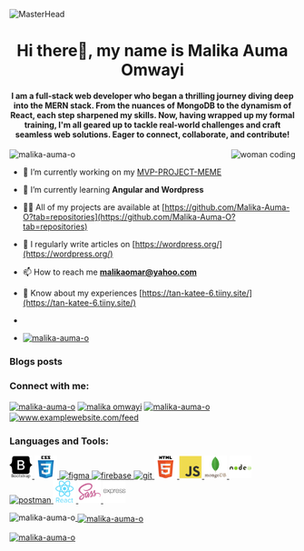 ![MasterHead](https://images.unsplash.com/photo-1484417894907-623942c8ee29?ixlib=rb-4.0.3&ixid=M3wxMjA3fDB8MHxwaG90by1wYWdlfHx8fGVufDB8fHx8fA%3D%3D&auto=format&fit=crop&w=1932&q=80)
<h1 align="center">Hi there👋, my name is Malika Auma Omwayi</h1>
<h4 align="center">I am a full-stack web developer who began a thrilling journey diving deep into the MERN stack. From the nuances of MongoDB to the dynamism of React, each step sharpened my skills. Now, having wrapped up my formal training, I'm all geared up to tackle real-world challenges and craft seamless web solutions. Eager to connect, collaborate, and contribute!</h4>
<img align="right" alt="woman coding" width "400" src="https://media0.giphy.com/media/v1.Y2lkPTc5MGI3NjExNWRiMW1ybnZoeXVxOWxkYmFhdThsN2gzOHFwYWdzOHhtYThydzJ0eiZlcD12MV9pbnRlcm5hbF9naWZfYnlfaWQmY3Q9Zw/L1R1tvI9svkIWwpVYr/giphy.gif" />

<p align="left"> <img src="https://komarev.com/ghpvc/?username=malika-auma-o&label=Profile%20views&color=0e75b6&style=flat" alt="malika-auma-o" /> </p>

- 🔭 I’m currently working on my [MVP-PROJECT-MEME](https://github.com/Malika-Auma-O/MVP-PROJECT-MEME)

- 🌱 I’m currently learning **Angular and Wordpress**

- 👨‍💻 All of my projects are available at [https://github.com/Malika-Auma-O?tab=repositories](https://github.com/Malika-Auma-O?tab=repositories)

- 📝 I regularly write articles on [https://wordpress.org/](https://wordpress.org/)

- 📫 How to reach me **malikaomar@yahoo.com**

- 📄 Know about my experiences [https://tan-katee-6.tiiny.site/](https://tan-katee-6.tiiny.site/)
- 
- <p align="left"> <a href="https://github.com/ryo-ma/github-profile-trophy"><img src="https://github-profile-trophy.vercel.app/?username=malika-auma-o" alt="malika-auma-o" /></a> </p>

### Blogs posts
<!-- BLOG-POST-LIST:START -->
<!-- BLOG-POST-LIST:END -->

<h3 align="left">Connect with me:</h3>
<p align="left">
<a href="https://codepen.io/malika-auma-o" target="blank"><img align="center" src="https://raw.githubusercontent.com/rahuldkjain/github-profile-readme-generator/master/src/images/icons/Social/codepen.svg" alt="malika-auma-o" height="30" width="40" /></a>
<a href="https://linkedin.com/in/malika omwayi" target="blank"><img align="center" src="https://raw.githubusercontent.com/rahuldkjain/github-profile-readme-generator/master/src/images/icons/Social/linked-in-alt.svg" alt="malika omwayi" height="30" width="40" /></a>
<a href="https://stackoverflow.com/users/malika-auma-o" target="blank"><img align="center" src="https://raw.githubusercontent.com/rahuldkjain/github-profile-readme-generator/master/src/images/icons/Social/stack-overflow.svg" alt="malika-auma-o" height="30" width="40" /></a>
<a href="/www.examplewebsite.com/feed" target="blank"><img align="center" src="https://raw.githubusercontent.com/rahuldkjain/github-profile-readme-generator/master/src/images/icons/Social/rss.svg" alt="www.examplewebsite.com/feed" height="30" width="40" /></a>
</p>

<h3 align="left">Languages and Tools:</h3>
<p align="left"> <a href="https://getbootstrap.com" target="_blank" rel="noreferrer"> <img src="https://raw.githubusercontent.com/devicons/devicon/master/icons/bootstrap/bootstrap-plain-wordmark.svg" alt="bootstrap" width="40" height="40"/> </a> <a href="https://www.w3schools.com/css/" target="_blank" rel="noreferrer"> <img src="https://raw.githubusercontent.com/devicons/devicon/master/icons/css3/css3-original-wordmark.svg" alt="css3" width="40" height="40"/> </a> </a> <a href="https://www.figma.com/" target="_blank" rel="noreferrer"> <img src="https://www.vectorlogo.zone/logos/figma/figma-icon.svg" alt="figma" width="40" height="40"/> </a> <a href="https://firebase.google.com/" target="_blank" rel="noreferrer"> <img src="https://www.vectorlogo.zone/logos/firebase/firebase-icon.svg" alt="firebase" width="40" height="40"/> </a> <a href="https://git-scm.com/" target="_blank" rel="noreferrer"> <img src="https://www.vectorlogo.zone/logos/git-scm/git-scm-icon.svg" alt="git" width="40" height="40"/> </a> <a href="https://www.w3.org/html/" target="_blank" rel="noreferrer"> <img src="https://raw.githubusercontent.com/devicons/devicon/master/icons/html5/html5-original-wordmark.svg" alt="html5" width="40" height="40"/> </a> <a href="https://developer.mozilla.org/en-US/docs/Web/JavaScript" target="_blank" rel="noreferrer"> <img src="https://raw.githubusercontent.com/devicons/devicon/master/icons/javascript/javascript-original.svg" alt="javascript" width="40" height="40"/> </a> <a href="https://www.mongodb.com/" target="_blank" rel="noreferrer"> <img src="https://raw.githubusercontent.com/devicons/devicon/master/icons/mongodb/mongodb-original-wordmark.svg" alt="mongodb" width="40" height="40"/> </a> <a href="https://nodejs.org" target="_blank" rel="noreferrer"> <img src="https://raw.githubusercontent.com/devicons/devicon/master/icons/nodejs/nodejs-original-wordmark.svg" alt="nodejs" width="40" height="40"/> </a> <a href="https://postman.com" target="_blank" rel="noreferrer"> <img src="https://www.vectorlogo.zone/logos/getpostman/getpostman-icon.svg" alt="postman" width="40" height="40"/> </a> <a href="https://reactjs.org/" target="_blank" rel="noreferrer"> <img src="https://raw.githubusercontent.com/devicons/devicon/master/icons/react/react-original-wordmark.svg" alt="react" width="40" height="40"/> </a> <a href="https://sass-lang.com" target="_blank" rel="noreferrer"> <img src="https://raw.githubusercontent.com/devicons/devicon/master/icons/sass/sass-original.svg" alt="sass" width="40" height="40"/> </a> <a href="https://expressjs.com" target="_blank" rel="noreferrer"> <img src="https://raw.githubusercontent.com/devicons/devicon/master/icons/express/express-original-wordmark.svg" alt="express" width="40" height="40"/> </p>

<p><img align="left" src="https://github-readme-stats.vercel.app/api/top-langs?username=malika-auma-o&show_icons=true&locale=en&layout=compact" alt="malika-auma-o" /></p>

<p>&nbsp;<img align="center" src="https://github-readme-stats.vercel.app/api?username=malika-auma-o&show_icons=true&locale=en" alt="malika-auma-o" /></p>

<p><img align="center" src="https://github-readme-streak-stats.herokuapp.com/?user=malika-auma-o&" alt="malika-auma-o" /></p>

